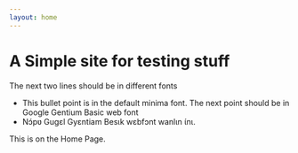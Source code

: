 ```yaml
---
layout: home
---
```

# A Simple site for testing stuff

The next two lines should be in different fonts
* This bullet point is in the default minima font. The next point should be in Google Gentium Basic web font
* <span class="nkonya">Nɔ́pʋ Gugɛl Gyɛntiam Besɩk wɛbfɔnt wanlɩn ɩ́nɩ.</span>

This is on the Home Page.

